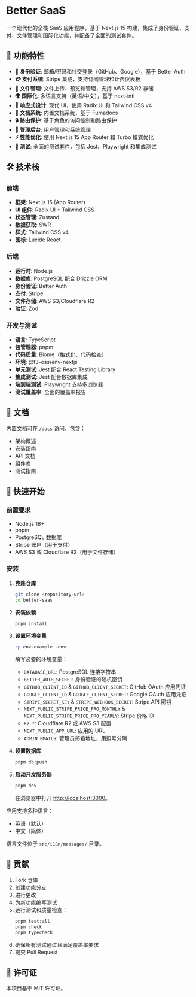 # Better SaaS

一个现代化的全栈 SaaS 应用程序，基于 Next.js 15 构建，集成了身份验证、支付、文件管理和国际化功能，并配备了全面的测试套件。

## 🚀 功能特性

- **🔐 身份验证**: 邮箱/密码和社交登录（GitHub、Google），基于 Better Auth
- **💳 支付系统**: Stripe 集成，支持订阅管理和计费仪表板
- **📁 文件管理**: 文件上传、预览和管理，支持 AWS S3/R2 存储
- **🌍 国际化**: 多语言支持（英语/中文），基于 next-intl
- **📱 响应式设计**: 现代 UI，使用 Radix UI 和 Tailwind CSS v4
- **📖 文档系统**: 内置文档系统，基于 Fumadocs
- **🔒 路由保护**: 基于角色的访问控制和路由保护
- **👥 管理后台**: 用户管理和系统管理
- **⚡ 性能优化**: 使用 Next.js 15 App Router 和 Turbo 模式优化
- **🧪 测试**: 全面的测试套件，包括 Jest、Playwright 和集成测试

## 🛠️ 技术栈

### 前端

- **框架**: Next.js 15 (App Router)
- **UI 组件**: Radix UI + Tailwind CSS
- **状态管理**: Zustand
- **数据获取**: SWR
- **样式**: Tailwind CSS v4
- **图标**: Lucide React

### 后端

- **运行时**: Node.js
- **数据库**: PostgreSQL 配合 Drizzle ORM
- **身份验证**: Better Auth
- **支付**: Stripe
- **文件存储**: AWS S3/Cloudflare R2
- **验证**: Zod

### 开发与测试

- **语言**: TypeScript
- **包管理器**: pnpm
- **代码质量**: Biome（格式化、代码检查）
- **环境**: @t3-oss/env-nextjs
- **单元测试**: Jest 配合 React Testing Library
- **集成测试**: Jest 配合数据库集成
- **端到端测试**: Playwright 支持多浏览器
- **测试覆盖率**: 全面的覆盖率报告

## 📖 文档

内置文档可在 `/docs` 访问，包含：

- 架构概述
- 安装指南
- API 文档
- 组件库
- 测试指南

## 🚀 快速开始

### 前置要求

- Node.js 18+
- pnpm
- PostgreSQL 数据库
- Stripe 账户（用于支付）
- AWS S3 或 Cloudflare R2（用于文件存储）

### 安装

1. **克隆仓库**

   ```bash
   git clone <repository-url>
   cd better-saas
   ```

2. **安装依赖**

   ```bash
   pnpm install
   ```

3. **设置环境变量**

   ```bash
   cp env.example .env
   ```

   填写必要的环境变量：

   - `DATABASE_URL`: PostgreSQL 连接字符串
   - `BETTER_AUTH_SECRET`: 身份验证的随机密钥
   - `GITHUB_CLIENT_ID` & `GITHUB_CLIENT_SECRET`: GitHub OAuth 应用凭证
   - `GOOGLE_CLIENT_ID` & `GOOGLE_CLIENT_SECRET`: Google OAuth 应用凭证
   - `STRIPE_SECRET_KEY` & `STRIPE_WEBHOOK_SECRET`: Stripe API 密钥
   - `NEXT_PUBLIC_STRIPE_PRICE_PRO_MONTHLY` & `NEXT_PUBLIC_STRIPE_PRICE_PRO_YEARLY`: Stripe 价格 ID
   - `R2_*`: Cloudflare R2 或 AWS S3 配置
   - `NEXT_PUBLIC_APP_URL`: 应用的 URL
   - `ADMIN_EMAILS`: 管理员邮箱地址，用逗号分隔

4. **设置数据库**

   ```bash
   pnpm db:push
   ```

5. **启动开发服务器**

   ```bash
   pnpm dev
   ```

   在浏览器中打开 [http://localhost:3000](http://localhost:3000)。

应用支持多种语言：

- 英语（默认）
- 中文（简体）

语言文件位于 `src/i18n/messages/` 目录。

## 🤝 贡献

1. Fork 仓库
2. 创建功能分支
3. 进行更改
4. 为新功能编写测试
5. 运行测试和质量检查：
   ```bash
   pnpm test:all
   pnpm check
   pnpm typecheck
   ```
6. 确保所有测试通过且满足覆盖率要求
7. 提交 Pull Request

## 📄 许可证

本项目基于 MIT 许可证。 